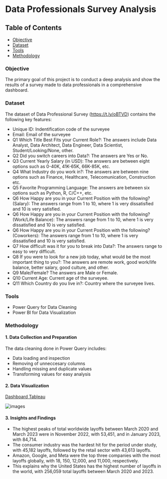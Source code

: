 # Data Professionals Survey Analysis

## Table of Contents
  - [Objective](#objective)
  - [Dataset](#dataset)
  - [Tools](#tools)
  - [Methodology](#methodology)

### Objective

The primary goal of this project is to conduct a deep analysis and show the results of a survey made to data professionals in a comprehensive dashboard.

### Dataset

The dataset of Data Professional Survey (https://t.ly/oBTVD) contains the following key features:

- Unique ID: Indentification code of the surveyee
- Email: Email of the surveyee
- Q1 Which Title Best Fits your Current Role?: The answers include Data Analyst, Data Architect, Data Engineer, Data Scientist, Student/Looking/None, other.
- Q2 Did you switch careers into Data?: The answers are Yes or No.
- Q3 Current Yearly Salary (in USD): The answers are between eight options such as 0-40K, 41K-65K, 66K-85K, etc.
- Q4 What Industry do you work in?: The answers are between nine options such as Finance, Healthcare, Telecomunication, Construction etc.
- Q5 Favorite Programming Language: The answers are between six options such as Python, R, C/C++, etc.
- Q6 How Happy are you in your Current Position with the following? (Salary): The answers range from 1 to 10, where 1 is very dissatisfied and 10 is very satisfied.
- Q6 How Happy are you in your Current Position with the following? (Work/Life Balance): The answers range from 1 to 10, where 1 is very dissatisfied and 10 is very satisfied.
- Q6 How Happy are you in your Current Position with the following? (Coworkers): The answers range from 1 to 10, where 1 is very dissatisfied and 10 is very satisfied.
- Q7 How difficult was it for you to break into Data?: The answers range to easy to very difficult.
- Q8 If you were to look for a new job today, what would be the most important thing to you?: The answers are remote work, good work/life balance, better salary, good culture, and other.
- Q9 Male/Female? The answers are Male or Female.
- Q10 Current Age: Current age of the surveyee.
- Q11 Which Country do you live in?: Country where the surveyee lives.

### Tools
- Power Query for Data Cleaning
- Power BI for Data Visualization

### Methodology

#### 1. Data Collection and Preparation

The data cleaning done in Power Query includes:
- Data loading and inspection
- Removing of unneccesary columns
- Handling missing and duplicate values
- Transforming values for easy analysis

#### 2. Data Visualization

[Dashboard Tableau](https://public.tableau.com/views/WordlwideLayoffsfrom2020-2023/Dashboard1?:language=en-US&:sid=&:redirect=auth&:display_count=n&:origin=viz_share_link)

![images](images/Tableau.png)

#### 3. Insights and Findings

- The highest peaks of total worldwide layoffs between March 2020 and March 2023 were in November 2022, with 53,451, and in January 2023, with 84,714.
- The consumer industry was the hardest hit for the period under study, with 45,182 layoffs, followed by the retail sector with 43,613 layoffs.
- Amazon, Google, and Meta were the top three companies with the most layoffs globally, with 18, 150, 12,000, and 11,000, respectively.
- This explains why the United States has the highest number of layoffs in the world, with 256,059 total layoffs between March 2020 and 2023.
